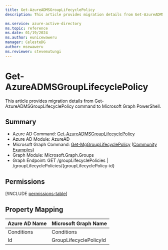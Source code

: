 ```yaml
---
title: Get-AzureADMSGroupLifecyclePolicy
description: This article provides migration details from Get-AzureADMSGroupLifecyclePolicy command to Microsoft Graph PowerShell.

ms.service: azure-active-directory
ms.topic: reference
ms.date: 01/19/2024
ms.author: eunicewaweru
manager: CelesteDG
author: msewaweru
ms.reviewer: stevemutungi
---
```


# Get-AzureADMSGroupLifecyclePolicy

This article provides migration details from Get-AzureADMSGroupLifecyclePolicy command to Microsoft Graph PowerShell.

## Summary

+ Azure AD Command: [Get-AzureADMSGroupLifecyclePolicy](/powershell/module/azuread/get-azureadmsgrouplifecyclepolicy)
+ Azure AD Module: AzureAD
+ Microsoft Graph Command: [Get-MgGroupLifecyclePolicy](/powershell/module/microsoft.graph.groups/get-mggrouplifecyclepolicy) ([Community Examples](https://github.com/orgs/msgraph/discussions?discussions_q=Get-MgGroupLifecyclePolicy))
+ Graph Module: Microsoft.Graph.Groups
+ Graph Endpoint:  GET /groupLifecyclePolicies | /groupLifecyclePolicies/{groupLifecyclePolicy-id}

## Permissions

[!INCLUDE [permissions-table](~/graphref/api-reference/v1.0/includes/permissions/grouplifecyclepolicy-get-permissions.md)]

## Property Mapping

|Azure AD Name|Microsoft Graph Name|
|---|---|
|Conditions|Conditions|
|Id|GroupLifecyclePolicyId|